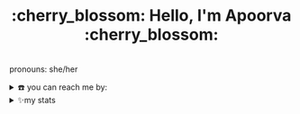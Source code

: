 <h1 align = "center"> :cherry_blossom: Hello, I'm Apoorva :cherry_blossom:</h1>

<p>
  <br>
  pronouns: she/her
</p>

<details>
  <summary>☎️ you can reach me by:</summary>
<div>
  <samp>    
    <p align="center">
     <br/>
      <a href="https://www.linkedin.com/in/apoorva-profile/" target="blank"><img align="center"
         src="https://img.shields.io/badge/linkedin-%231DA1F2.svg?style=for-the-badge&logo=linkedin&logoColor=white"
         alt="apoorva-profile" height="30"/></a>  
      <a href="https://twitter.com/___apoorva____" target="blank"><img align="center"
         src="https://img.shields.io/badge/twitter-1DA1F2.svg?style=for-the-badge&logo=twitter&logoColor=white"
         alt="apoorva-profile" height="30"/></a>
     <br>
    </p>
  </samp>
</div>
</details>
<details>
  <summary>✨my stats</summary

[![Top Langs](https://github-readme-stats.vercel.app/api/top-langs/?username=apoorvatiwaree&layout=compact&theme=dracula&langs_count=8&hide=jupyter%20notebook,)](https://github.com/apoorvatiwaree/github-readme-stats)
![Apoorva's GitHub stats](https://github-readme-stats.vercel.app/api?username=apoorvatiwaree&theme=dracula&show_icons=true&count_private=true&hide=issues)
  </details>
<!--
**apoorvatiwaree/apoorvatiwaree** is a ✨ _special_ ✨ repository because its `README.md` (this file) appears on your GitHub profile.

Here are some ideas to get you started:

- 🔭 I’m currently working on ...
- 🌱 I’m currently learning ...
- 👯 I’m looking to collaborate on ...
- 🤔 I’m looking for help with ...
- 💬 Ask me about ...
- 📫 How to reach me: ...
- 😄 Pronouns: ...
- ⚡ Fun fact: ...
-->
